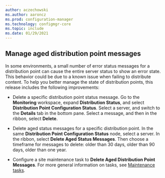 ```yaml
---
author: aczechowski
ms.author: aaroncz
ms.prod: configuration-manager
ms.technology: configmgr-core
ms.topic: include
ms.date: 01/29/2021
---
```


## <a name="bkmk_distmsg"></a> Manage aged distribution point messages

<!--8561493-->

In some environments, a small number of error status messages for a distribution point can cause the entire server status to show an error state. This behavior could be due to a known issue when failing to distribute content. To help you better manage the state of distribution points, this release includes the following improvements:

- Delete a specific distribution point status message. Go to the **Monitoring** workspace, expand **Distribution Status**, and select **Distribution Point Configuration Status**. Select a server, and switch to the **Details** tab in the bottom pane. Select a message, and then in the ribbon, select **Delete**.

- Delete aged status messages for a specific distribution point. In the same **Distribution Point Configuration Status** node, select a server. In the ribbon, select **Delete Aged Status Messages**. Then choose a timeframe for messages to delete: older than 30 days, older than 90 days, older than one year.

- Configure a site maintenance task to **Delete Aged Distribution Point Messages**. For more general information on tasks, see [Maintenance tasks](../../../../servers/manage/maintenance-tasks.md).
